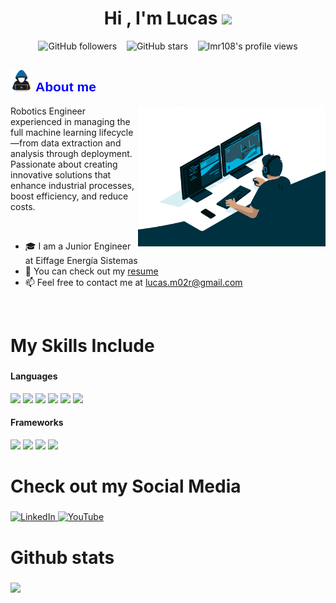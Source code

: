 <h1 align="center"><b>Hi , I'm Lucas </b><img src="https://media.giphy.com/media/hvRJCLFzcasrR4ia7z/giphy.gif" width="35"></h1>
<p align="center">
  <img alt="GitHub followers" src="https://img.shields.io/github/followers/lmr108?style=social" />
  &nbsp;&nbsp;
  <img alt="GitHub stars"    src="https://img.shields.io/github/stars/lmr108?style=social" />
  &nbsp;&nbsp;
  <img src="https://komarev.com/ghpvc/?username=lmr108&label=Profile%20views&color=blue&style=plastic" alt="lmr108's     profile views" /> 
</p>

<h2>
  <img src="assets/about_me.gif" width="35px" alt="About me" />
  <span style="font-family: Calibri, sans-serif; color: blue; font-weight: bold;">About me</span>
</h2>

<img align="right" width=300px alt="Unicorn" src="assets/Coding Work From Home GIF by Domme Space.gif" />

Robotics Engineer experienced in managing the full machine learning lifecycle—from data extraction and analysis through deployment. Passionate about creating innovative solutions that enhance industrial processes, boost efficiency, and reduce costs.

<br>

- 🎓 I am a Junior Engineer at Eiffage Energía Sistemas
- 📑 You can check out my [resume](assets/CV_lmr_ing.pdf)
- 📫 Feel free to contact me at lucas.m02r@gmail.com
<br>

<h2 style="font-size: 28px;">My Skills Include</h2>
<h4> Languages </h4>
<span> 
  <img src="https://img.shields.io/badge/python-3670A0?style=for-the-badge&logo=python&logoColor=ffdd54" />
  <img src="https://img.shields.io/badge/c-%2300599C.svg?style=for-the-badge&logo=c&logoColor=white">
  <img src="https://img.shields.io/badge/c++-%2300599C.svg?style=for-the-badge&logo=c%2B%2B&logoColor=white">
  <img src="https://img.shields.io/badge/MATLAB-%23007ACC.svg?style=for-the-badge&logo=matlab&logoColor=white">
  <img src="https://img.shields.io/badge/PowerShell-%235391FE.svg?style=for-the-badge&logo=powershell&logoColor=white">
  <img src="https://img.shields.io/badge/-Arduino-00979D?style=for-the-badge&logo=Arduino&logoColor=white">
</span>
<h4> Frameworks </h4>
<span>
  <img src="https://img.shields.io/badge/Keras-%23D00000.svg?style=for-the-badge&logo=Keras&logoColor=white">
  <img src="https://img.shields.io/badge/PyTorch-%23EE4C2C.svg?style=for-the-badge&logo=PyTorch&logoColor=white">
  <img src="https://img.shields.io/badge/TensorFlow-%23FF6F00.svg?style=for-the-badge&logo=TensorFlow&logoColor=white">
  <img src="https://img.shields.io/badge/scikit--learn-%23F7931E.svg?style=for-the-badge&logo=scikit-learn&logoColor=white">

</span>

<h2 style="font-size: 28px;">Check out my Social Media</h2>
<span>
  <a href="https://www.linkedin.com/in/lucas-martínez-rodríguez" target="_blank" rel="noopener noreferrer">
    <img src="https://img.shields.io/badge/linkedin-%230077B5.svg?style=for-the-badge&logo=linkedin&logoColor=white" alt="LinkedIn">
  </a>
  
  <a href="https://www.youtube.com/channel/UCQQVOaLWhJ-ak7mrhKt4f8A">
    <img src="https://img.shields.io/badge/YouTube-%23FF0000.svg?style=for-the-badge&logo=YouTube&logoColor=white" alt="YouTube">
  </a>
</span>

<h2 style="font-size: 28px;">Github stats</h2>
<div style="display: flex; gap: 10px;">
  <a href="https://github.com/lmr108">
    <img src="https://github-readme-stats.vercel.app/api?username=lmr108&show_icons=true&theme=blueberry&hide_border=true&locale=en" />
  </a>
</div>
